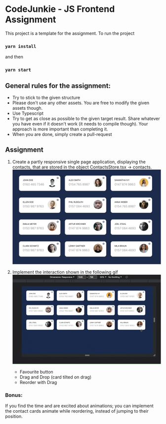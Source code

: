 # CodeJunkie - JS Frontend Assignment

This project is a template for the assignment.
To run the project

### `yarn install`

and then

### `yarn start`

## General rules for the assignment:

- Try to stick to the given structure
- Please don't use any other assets. You are free to modify the given assets though.
- Use Typescript
- Try to get as close as possible to the given target result. Share whatever you have even if it doesn't work (it needs to compile though). Your approach is more important than completing it.
- When you are done, simply create a pull-request

## Assignment

1. Create a partly responsive single page application, displaying the contacts, that are stored in the object ContactsStore.tsx -> contacts.
   ![Target design guide](./public/contacts.png)

2. Implement the interaction shown in the following gif
   ![Target interaction guide](./public/TargetInteraction.gif)
   - Favourite button
   - Drag and Drop (card tilted on drag)
   - Reorder with Drag

### Bonus:

If you find the time and are excited about animations; you can implement the contact cards animate while reordering, instead of jumping to their position.
